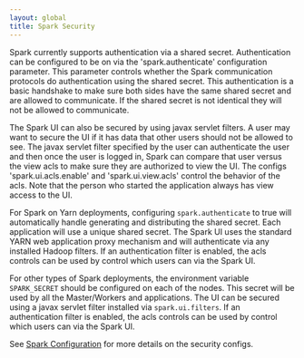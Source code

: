 ```yaml
---
layout: global
title: Spark Security
---
```


Spark currently supports authentication via a shared secret. Authentication can be configured to be on via the 'spark.authenticate' configuration parameter. This parameter controls whether the Spark communication protocols do authentication using the shared secret. This authentication is a basic handshake to make sure both sides have the same shared secret and are allowed to communicate. If the shared secret is not identical they will not be allowed to communicate.

The Spark UI can also be secured by using javax servlet filters. A user may want to secure the UI if it has data that other users should not be allowed to see. The javax servlet filter specified by the user can authenticate the user and then once the user is logged in, Spark can compare that user versus the view acls to make sure they are authorized to view the UI. The configs 'spark.ui.acls.enable' and 'spark.ui.view.acls' control the behavior of the acls. Note that the person who started the application always has view access to the UI.

For Spark on Yarn deployments, configuring `spark.authenticate` to true will automatically handle generating and distributing the shared secret. Each application will use a unique shared secret. The Spark UI uses the standard YARN web application proxy mechanism and will authenticate via any installed Hadoop filters. If an authentication filter is enabled, the acls controls can be used by control which users can via the Spark UI. 

For other types of Spark deployments, the environment variable `SPARK_SECRET` should be configured on each of the nodes. This secret will be used by all the Master/Workers and applications. The UI can be secured using a javax servlet filter installed via `spark.ui.filters`. If an authentication filter is enabled, the acls controls can be used by control which users can via the Spark UI.

See [Spark Configuration](configuration.html) for more details on the security configs.
